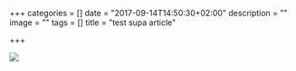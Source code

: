 +++
categories = []
date = "2017-09-14T14:50:30+02:00"
description = ""
image = ""
tags = []
title = "test supa article"

+++


![](/adress.jpg)

